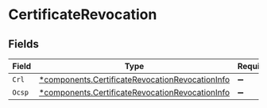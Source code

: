 # CertificateRevocation


## Fields

| Field                                                                                                             | Type                                                                                                              | Required                                                                                                          | Description                                                                                                       |
| ----------------------------------------------------------------------------------------------------------------- | ----------------------------------------------------------------------------------------------------------------- | ----------------------------------------------------------------------------------------------------------------- | ----------------------------------------------------------------------------------------------------------------- |
| `Crl`                                                                                                             | [*components.CertificateRevocationRevocationInfo](../../models/components/certificaterevocationrevocationinfo.md) | :heavy_minus_sign:                                                                                                | N/A                                                                                                               |
| `Ocsp`                                                                                                            | [*components.CertificateRevocationRevocationInfo](../../models/components/certificaterevocationrevocationinfo.md) | :heavy_minus_sign:                                                                                                | N/A                                                                                                               |
